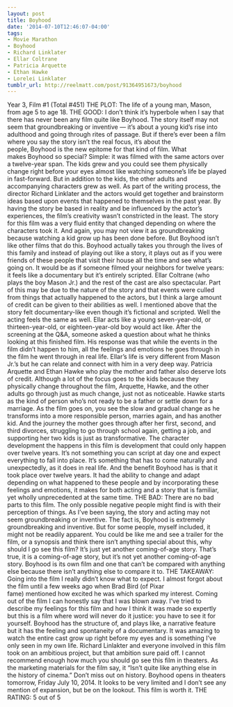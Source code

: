 ```yaml
---
layout: post
title: Boyhood
date: '2014-07-10T12:46:07-04:00'
tags:
- Movie Marathon
- Boyhood
- Richard Linklater
- Ellar Coltrane
- Patricia Arquette
- Ethan Hawke
- Lorelei Linklater
tumblr_url: http://reelmatt.com/post/91364951673/boyhood
---
```



Year 3, Film #1 (Total #451)
THE PLOT: The life of a young man, Mason, from age 5 to age 18.
THE GOOD: I don’t think it’s hyperbole when I say that there has never been any film quite like Boyhood. The story itself may not seem that groundbreaking or inventive — it’s about a young kid’s rise into adulthood and going through rites of passage. But if there’s ever been a film where you say the story isn’t the real focus, it’s about the people, Boyhood is the new epitome for that kind of film.
What makes Boyhood so special? Simple: it was filmed with the same actors over a twelve-year span. The kids grew and you could see them physically change right before your eyes almost like watching someone’s life be played in fast-forward. But in addition to the kids, the other adults and accompanying characters grew as well. As part of the writing process, the director Richard Linklater and the actors would get together and brainstorm ideas based upon events that happened to themselves in the past year. By having the story be based in reality and be influenced by the actor’s experiences, the film’s creativity wasn’t constricted in the least. The story for this film was a very fluid entity that changed depending on where the characters took it. And again, you may not view it as groundbreaking because watching a kid grow up has been done before. But Boyhood isn’t like other films that do this. Boyhood actually takes you through the lives of this family and instead of playing out like a story, it plays out as if you were friends of these people that visit their house all the time and see what’s going on. It would be as if someone filmed your neighbors for twelve years: it feels like a documentary but it’s entirely scripted.
Ellar Coltrane (who plays the boy Mason Jr.) and the rest of the cast are also spectacular. Part of this may be due to the nature of the story and that events were culled from things that actually happened to the actors, but I think a large amount of credit can be given to their abilities as well. I mentioned above that the story felt documentary-like even though it’s fictional and scripted. Well the acting feels the same as well. Ellar acts like a young seven-year-old, or thirteen-year-old, or eighteen-year-old boy would act like. After the screening at the Q&A, someone asked a question about what he thinks looking at this finished film. His response was that while the events in the film didn’t happen to him, all the feelings and emotions he goes through in the film he went through in real life. Ellar’s life is very different from Mason Jr.’s but he can relate and connect with him in a very deep way.
Patricia Arquette and Ethan Hawke who play the mother and father also deserve lots of credit. Although a lot of the focus goes to the kids because they physically change throughout the film, Arquette, Hawke, and the other adults go through just as much change, just not as noticeable. Hawke starts as the kind of person who’s not ready to be a father or settle down for a marriage. As the film goes on, you see the slow and gradual change as he transforms into a more responsible person, marries again, and has another kid. And the journey the mother goes through after her first, second, and third divorces, struggling to go through school again, getting a job, and supporting her two kids is just as transformative.
The character development the happens in this film is development that could only happen over twelve years. It’s not something you can script at day one and expect everything to fall into place. It’s something that has to come naturally and unexpectedly, as it does in real life. And the benefit Boyhood has is that it took place over twelve years. It had the ability to change and adapt depending on what happened to these people and by incorporating these feelings and emotions, it makes for both acting and a story that is familiar, yet wholly unprecedented at the same time.
THE BAD: There are no bad parts to this film. The only possible negative people might find is with their perception of things. As I’ve been saying, the story and acting may not seem groundbreaking or inventive. The fact is, Boyhood is extremely groundbreaking and inventive. But for some people, myself included, it might not be readily apparent. You could be like me and see a trailer for the film, or a synopsis and think there isn’t anything special about this, why should I go see this film? It’s just yet another coming-of-age story. That’s true, it is a coming-of-age story, but it’s not yet another coming-of-age story. Boyhood is its own film and one that can’t be compared with anything else because there isn’t anything else to compare it to.
THE TAKEAWAY: Going into the film I really didn’t know what to expect. I almost forgot about the film until a few weeks ago when Brad Bird (of Pixar fame) mentioned how excited he was which sparked my interest. Coming out of the film I can honestly say that I was blown away. I’ve tried to describe my feelings for this film and how I think it was made so expertly but this is a film where word will never do it justice: you have to see it for yourself. Boyhood has the structure of, and plays like, a narrative feature but it has the feeling and spontaneity of a documentary. It was amazing to watch the entire cast grow up right before my eyes and is something I’ve only seen in my own life. Richard Linlakter and everyone involved in this film took on an ambitious project, but that ambition sure paid off. I cannot recommend enough how much you should go see this film in theaters. As the marketing materials for the film say, it “Isn’t quite like anything else in the history of cinema.” Don’t miss out on history.
Boyhood opens in theaters tomorrow, Friday July 10, 2014. It looks to be very limited and I don’t see any mention of expansion, but be on the lookout. This film is worth it.
THE RATING: 5 out of 5
